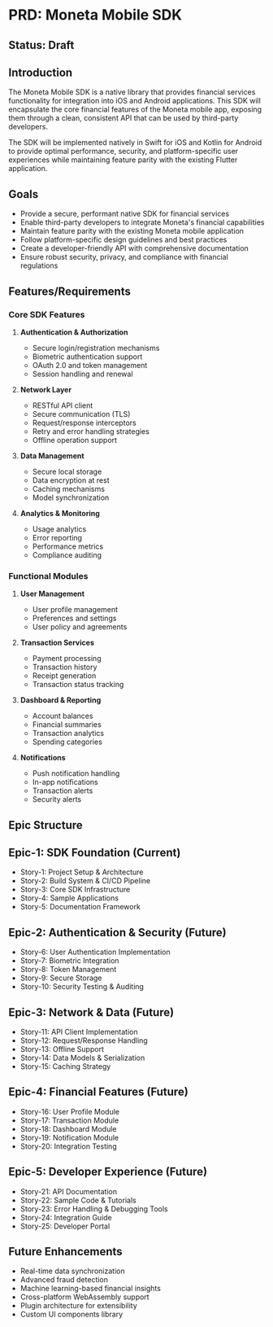 # PRD: Moneta Mobile SDK

## Status: Draft

## Introduction
The Moneta Mobile SDK is a native library that provides financial services functionality for integration into iOS and Android applications. This SDK will encapsulate the core financial features of the Moneta mobile app, exposing them through a clean, consistent API that can be used by third-party developers.

The SDK will be implemented natively in Swift for iOS and Kotlin for Android to provide optimal performance, security, and platform-specific user experiences while maintaining feature parity with the existing Flutter application.

## Goals
- Provide a secure, performant native SDK for financial services
- Enable third-party developers to integrate Moneta's financial capabilities
- Maintain feature parity with the existing Moneta mobile application
- Follow platform-specific design guidelines and best practices
- Create a developer-friendly API with comprehensive documentation
- Ensure robust security, privacy, and compliance with financial regulations

## Features/Requirements

### Core SDK Features
1. **Authentication & Authorization**
   - Secure login/registration mechanisms
   - Biometric authentication support
   - OAuth 2.0 and token management
   - Session handling and renewal

2. **Network Layer**
   - RESTful API client
   - Secure communication (TLS)
   - Request/response interceptors
   - Retry and error handling strategies
   - Offline operation support

3. **Data Management**
   - Secure local storage
   - Data encryption at rest
   - Caching mechanisms
   - Model synchronization

4. **Analytics & Monitoring**
   - Usage analytics
   - Error reporting
   - Performance metrics
   - Compliance auditing

### Functional Modules

1. **User Management**
   - User profile management
   - Preferences and settings
   - User policy and agreements

2. **Transaction Services**
   - Payment processing
   - Transaction history
   - Receipt generation
   - Transaction status tracking

3. **Dashboard & Reporting**
   - Account balances
   - Financial summaries
   - Transaction analytics
   - Spending categories

4. **Notifications**
   - Push notification handling
   - In-app notifications
   - Transaction alerts
   - Security alerts

## Epic Structure

## Epic-1: SDK Foundation (Current)
- Story-1: Project Setup & Architecture
- Story-2: Build System & CI/CD Pipeline
- Story-3: Core SDK Infrastructure
- Story-4: Sample Applications
- Story-5: Documentation Framework

## Epic-2: Authentication & Security (Future)
- Story-6: User Authentication Implementation
- Story-7: Biometric Integration
- Story-8: Token Management
- Story-9: Secure Storage
- Story-10: Security Testing & Auditing

## Epic-3: Network & Data (Future)
- Story-11: API Client Implementation
- Story-12: Request/Response Handling
- Story-13: Offline Support
- Story-14: Data Models & Serialization
- Story-15: Caching Strategy

## Epic-4: Financial Features (Future)
- Story-16: User Profile Module
- Story-17: Transaction Module
- Story-18: Dashboard Module
- Story-19: Notification Module
- Story-20: Integration Testing

## Epic-5: Developer Experience (Future)
- Story-21: API Documentation
- Story-22: Sample Code & Tutorials
- Story-23: Error Handling & Debugging Tools
- Story-24: Integration Guide
- Story-25: Developer Portal

## Future Enhancements
- Real-time data synchronization
- Advanced fraud detection
- Machine learning-based financial insights
- Cross-platform WebAssembly support
- Plugin architecture for extensibility
- Custom UI components library 